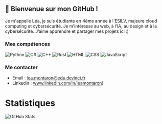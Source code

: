 ## 👋 Bienvenue sur mon GitHub !

Je m'appelle Léa, je suis étudiante en 4ème année à l'ESILV, majeure cloud computing et cybersécurité.
Je m'intéresse au web, à l'IA, au design et à la cybersécurité. J’aime apprendre et partager mes projets ici :)  

### Mes compétences
![Python](https://img.shields.io/badge/Python-3776AB?style=for-the-badge&logo=python&logoColor=white)
![C#](https://img.shields.io/badge/C%23-239120?style=for-the-badge&logo=c-sharp&logoColor=white)
![C++](https://img.shields.io/badge/C%2B%2B-00599C?style=for-the-badge&logo=c%2B%2B&logoColor=white)
![Rust](https://img.shields.io/badge/Rust-000000?style=for-the-badge&logo=rust&logoColor=white)
![HTML](https://skillicons.dev/icons?i=html)
![CSS](https://skillicons.dev/icons?i=css)
![JavaScript](https://skillicons.dev/icons?i=js)


### Me contacter
- Email : lea.montaron@edu.devinci.fr  
- Linkedin : www.linkedin.com/in/leamontaron)
  
# Statistiques
![GitHub Stats](https://github-readme-stats.vercel.app/api?username=L34M-X&show_icons=true&theme=tokyonight)
